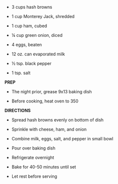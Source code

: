 -   3 cups hash browns

-   1 cup Monterey Jack, shredded

-   1 cup ham, cubed

-   ¼ cup green onion, diced

-   4 eggs, beaten

-   12 oz. can evaporated milk

-   ½ tsp. black pepper

-   1 tsp. salt

**PREP**

-   The night prior, grease 9x13 baking dish

-   Before cooking, heat oven to 350

**DIRECTIONS**

-   Spread hash browns evenly on bottom of dish

-   Sprinkle with cheese, ham, and onion

-   Combine milk, eggs, salt, and pepper in small bowl

-   Pour over baking dish

-   Refrigerate overnight

-   Bake for 40-50 minutes until set

-   Let rest before serving
